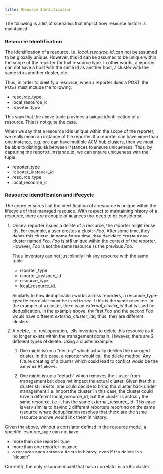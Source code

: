 ```yaml
---
title: Resource Identification
---
```


The following is a list of scenarios that impact how resource history is maintained.  

### Resource Identification
The identification of a resource, i.e. _local_resource_id_, can not be assumed to be globally unique. However, this id can be assumed to be unique within the scope of the reporter for that resource type. In other words, a reporter can not have a host with the same id as another host, a cluster with the same id as another cluster, etc. 

Thus, in order to identify a resource, when a reporter does a POST, the POST must include the following:
 
- resource_type
- local_resource_id
- reporter_type

This says that the above tuple provides a unique identification of a resource. This is not quite the case.

When we say that a resource id is unique within the scope of the reporter, we really mean an instance of the reporter.  If a reporter can have more than one instance, e.g. one can have multiple ACM hub clusters, then we must be able to distinguish between instances to ensure uniqueness.  Thus, by capturing the reporter_instance_id, we can ensure uniqueness with the tuple:

- reporter_type
- reporter_instance_id
- resource_type
- local_resource_id

### Resource Identification and lifecycle
The above ensures that the identification of a resource is unique within the lifecycle of that managed resource. With respect to maintaining history of a resource, there are a couple of nuances that need to be considered: 

1. Once a reporter issues a delete of a resource, the reporter might reuse ids. For example, a user creates a cluster _Foo_. After some time, they delete this cluster.  At some future time, they decide to create a new cluster named _Foo_. _Foo_ is still unique within the context of the reporter. However, _Foo_ is not the same resource as the previous _Foo_. 

	Thus, inventory can not just blindly link any resource with the same tuple:
	- reporter_type
	- reporter_instance_id
	- resource_type
	- local_resource_id. 
	
	Similarly to how deduplication works across reporters, a resource_type-specific correlator must be used to see if this is the same resource. In the example of a cluster, there is an _external_cluster_id_ that is used for deduplication.  In the example above, the first _Foo_ and the second _Foo_ would have different _external_cluster_ids_; thus, they are different clusters.

2. A delete, i.e. rest operation, tells inventory to delete this resource as it no longer exists within the management domain. However, there are 2 different types of delete. Using a cluster example: 
	1. One might issue a “destroy” which actually deletes the managed cluster. In this case, a reporter would call the delete method. Any future creating of a cluster which could lead to conflict would be the same as #1 above.
	
	2. One might issue a “detach” which removes the cluster from management but does not impact the actual cluster. Given that this cluster still exists, one could decide to bring this cluster back under management, i.e. import the cluster.  In this case, the cluster could have a different local_resource_id, but the cluster is actually the same resource, i.e. it has the same external_resource_id. This case is very similar to having 2 different reporters reporting on the same resource where deduplication resolves that these are the same resource and we would link them in history. 
	
Given the above, without a correlator defined in the resource model, a specific resource_type can not have: 

- more than one reporter type 
- more than one reporter instance
- a resource span across a delete in history, even if the delete is a “detach”

Currently, the only resource model that has a correlator is a k8s-cluster.


